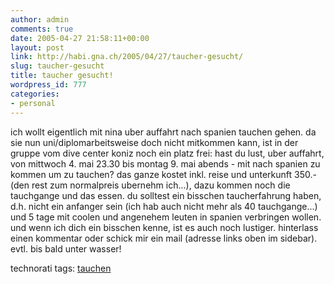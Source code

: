 ```yaml
---
author: admin
comments: true
date: 2005-04-27 21:58:11+00:00
layout: post
link: http://habi.gna.ch/2005/04/27/taucher-gesucht/
slug: taucher-gesucht
title: taucher gesucht!
wordpress_id: 777
categories:
- personal
---
```



ich wollt eigentlich mit nina uber auffahrt nach spanien tauchen gehen. da sie nun uni/diplomarbeitsweise doch nicht mitkommen kann, ist in der gruppe vom dive center koniz noch ein platz frei: hast du lust, uber auffahrt, von mittwoch 4. mai 23.30 bis montag 9. mai abends - mit nach spanien zu kommen um zu tauchen? das ganze kostet inkl. reise und unterkunft 350.- (den rest zum normalpreis ubernehm ich...), dazu kommen noch die tauchgange und das essen. du solltest ein bisschen taucherfahrung haben, d.h. nicht ein anfanger sein (ich hab auch nicht mehr als 40 tauchgange...) und 5 tage mit coolen und angenehem leuten in spanien verbringen wollen. und wenn ich dich ein bisschen kenne, ist es auch noch lustiger. hinterlass einen kommentar oder schick mir ein mail (adresse links oben im sidebar). evtl. bis bald unter wasser!


technorati tags: [tauchen](http://technorati.com/tag/tauchen)
